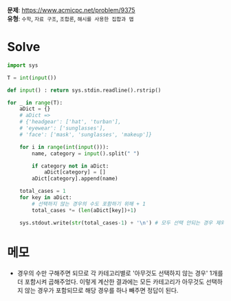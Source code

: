 **문제**: https://www.acmicpc.net/problem/9375  
**유형**: `수학`, `자료 구조`, `조합론`, `해시를 사용한 집합과 맵`

# Solve
```python
import sys

T = int(input())

def input() : return sys.stdin.readline().rstrip()

for _ in range(T):
    aDict = {}
    # aDict =>
    # {'headgear': ['hat', 'turban'],
    # 'eyewear': ['sunglasses'],
    # 'face': ['mask', 'sunglasses', 'makeup']}

    for i in range(int(input())):
        name, category = input().split(" ")

        if category not in aDict:
            aDict[category] = []
        aDict[category].append(name)

    total_cases = 1
    for key in aDict:
        # 선택하지 않는 경우의 수도 포함하기 위해 + 1
        total_cases *= (len(aDict[key])+1)

    sys.stdout.write(str(total_cases-1) + '\n') # 모두 선택 안되는 경우 제외

```

# 메모
- 경우의 수만 구해주면 되므로 각 카테고리별로 '아무것도 선택하지 않는 경우' 1개를 더 포함시켜 곱해주었다. 이렇게 계산한 결과에는 모든 카테고리가 아무것도 선택하지 않는 경우가 포함되므로 해당 경우를 하나 빼주면 정답이 된다.
